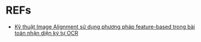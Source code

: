 # REFs

- [Kỹ thuật Image Alignment sử dụng phương pháp feature-based trong bài toán nhận diện ký tự OCR](https://viblo.asia/p/ky-thuat-image-alignment-su-dung-phuong-phap-feature-based-trong-bai-toan-nhan-dien-ky-tu-ocr-bJzKmyODK9N)
